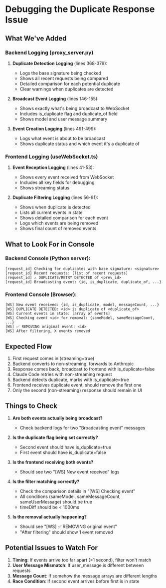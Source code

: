 # Debugging the Duplicate Response Issue

## What We've Added

### Backend Logging (proxy_server.py)

1. **Duplicate Detection Logging** (lines 368-379):
   - Logs the base signature being checked
   - Shows all recent requests being compared
   - Detailed comparison for each potential duplicate
   - Clear warnings when duplicates are detected

2. **Broadcast Event Logging** (lines 146-155):
   - Shows exactly what's being broadcast to WebSocket
   - Includes is_duplicate flag and duplicate_of field
   - Shows model and user message summary

3. **Event Creation Logging** (lines 491-499):
   - Logs what event is about to be broadcast
   - Shows duplicate status and which event it's a duplicate of

### Frontend Logging (useWebSocket.ts)

1. **Event Reception Logging** (lines 41-53):
   - Shows every event received from WebSocket
   - Includes all key fields for debugging
   - Shows streaming status

2. **Duplicate Filtering Logging** (lines 56-91):
   - Shows when duplicate is detected
   - Lists all current events in state
   - Shows detailed comparison for each event
   - Logs which events are being removed
   - Shows final count of removed events

## What to Look For in Console

### Backend Console (Python server):
```
[request_id] Checking for duplicates with base signature: <signature>
[request_id] Recent requests: [list of recent requests]
[request_id] ⚠️ DUPLICATE/RETRY DETECTED of <prev_id>
[request_id] Broadcasting event: {id, is_duplicate, duplicate_of, ...}
```

### Frontend Console (Browser):
```
[WS] New event received: {id, is_duplicate, model, messageCount, ...}
[WS] DUPLICATE DETECTED: <id> is duplicate of <duplicate_of>
[WS] Current events in state: [array of events]
[WS] Checking event <id> for removal: {sameModel, sameMessageCount, ...}
[WS] ✅ REMOVING original event: <id>
[WS] After filtering, X events removed
```

## Expected Flow

1. First request comes in (streaming=true)
2. Backend converts to non-streaming, forwards to Anthropic
3. Response comes back, broadcast to frontend with is_duplicate=false
4. Claude Code retries with non-streaming request
5. Backend detects duplicate, marks with is_duplicate=true
6. Frontend receives duplicate event, should remove the first one
7. Only the second (non-streaming) response should remain in UI

## Things to Check

1. **Are both events actually being broadcast?**
   - Check backend logs for two "Broadcasting event" messages

2. **Is the duplicate flag being set correctly?**
   - Second event should have is_duplicate=true
   - First event should have is_duplicate=false

3. **Is the frontend receiving both events?**
   - Should see two "[WS] New event received" logs

4. **Is the filter matching correctly?**
   - Check the comparison details in "[WS] Checking event"
   - All conditions (sameModel, sameMessageCount, sameUserMessage) should be true
   - timeDiff should be < 1000ms

5. **Is the removal actually happening?**
   - Should see "[WS] ✅ REMOVING original event"
   - "After filtering" should show 1 event removed

## Potential Issues to Watch For

1. **Timing**: If events arrive too far apart (>1 second), filter won't match
2. **User Message Mismatch**: If user_message is different between requests
3. **Message Count**: If somehow the message arrays are different lengths
4. **Race Condition**: If second event arrives before first is in state
